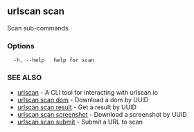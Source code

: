 ## urlscan scan

Scan sub-commands

### Options

```
  -h, --help   help for scan
```

### SEE ALSO

* [urlscan](urlscan.md)	 - A CLI tool for interacting with urlscan.io
* [urlscan scan dom](urlscan_scan_dom.md)	 - Download a dom by UUID
* [urlscan scan result](urlscan_scan_result.md)	 - Get a result by UUID
* [urlscan scan screenshot](urlscan_scan_screenshot.md)	 - Download a screenshot by UUID
* [urlscan scan submit](urlscan_scan_submit.md)	 - Submit a URL to scan

